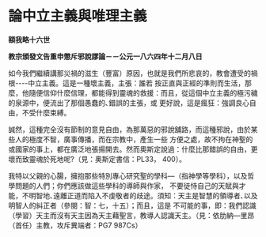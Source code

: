 # 論中立主義與唯理主義


**額我略十六世**

**教宗頒發文告重申懲斥邪說謬論－－公元一八六四年十二月八日**





如今我們繼續講那災禍的滋生（豐富）原因，也就是我們所悲哀的，教會遭受的禍根----中立主義。這是一種壞主義，主張：誰若
按正直與正經的準則而生活，那麼，他隨便信仰什麼信理，都能得到靈魂的救援：而且，從這個中立主義的極污穢的泉源中，便流出了那個愚蠢的､錯誤的主張，或
更好說，這是瘋狂：強調良心自由，不受什麼束縛。

誠然，這種完全沒有節制的意見自由，為那萬惡的邪說舖路，而這種邪說，由於某些人的極度不智，廣事傳播，而在宗教中，產生一些
方便之處，故不拘在神聖的或國家的事上，都在廣泛地張揚開去。然而奧斯定說過：什麼比那錯誤的自由，更壞而致靈魂於死地呢?（見：奧斯定書信：PL33，
400）。

我特以父親的心腸，擁抱那些特別專心研究聖的學科—（指神學等學科），以及哲學問題的人們；你們應該做這些學科的導師與作家，
不要徒恃自己的天賦與才能，不明智地､遠離正道而陷入不虔敬者的歧途。須知：天主是智慧的領導者､以及明智人的糾正者（參閱：智：七，十五）；而且，這是
不可能的事，即：我們認識（學習）天主而沒有天主因為天主藉聖言，教導人認識天主。（見：依肋納—里昂（首任）主教，攻斥異端者：PG7  987Cs）

